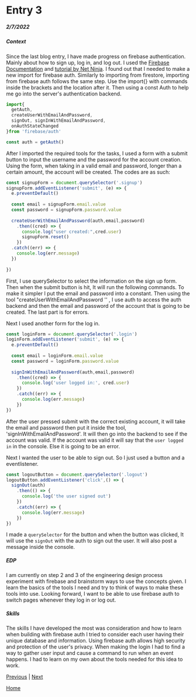 # Entry 3
##### 2/7/2022

##### Context

Since the last blog entry, I have made progress on firebase authentication. Mainly about how to sign up, log in, and log out. I used the [Firebase Documentation](https://firebase.google.com/docs/auth) and [tutorial by Net Ninja](https://www.youtube.com/watch?v=9zdvmgGsww0&list=PL4cUxeGkcC9jERUGvbudErNCeSZHWUVlb). I found out that I needed to make a new import for firebase auth. Similarly to importing from firestore, importing from firebase auth follows the same step. Use the import{} with commands inside the brackets and the location after it. Then using a const Auth to help me go into the server's authentication backend. 

```js
import{
  getAuth,
  createUserWithEmailAndPassword,
  signOut, signInWithEmailAndPassword,
  onAuthStateChanged
}from 'firebase/auth'

const auth = getAuth()
```
After I imported the required tools for the tasks, I used a form with a submit button to input the username and the password for the account creation. Using the form, when taking in a valid email and password, longer than a certain amount, the account will be created. The codes are as such:

```js
const signupForm = document.querySelector('.signup')
signupForm.addEventListener('submit', (e) => {
  e.preventDefault()
  
  const email = signupForm.email.value
  const password = signupForm.password.value
  
  createUserWithEmailAndPassword(auth,email,password)
    .then((cred) => {
      console.log("user created:",cred.user)
      signupForm.reset()
    })
  .catch((err) => {
    console.log(err.message)
  })
  
})
```
First, I use querySelector to select the information on the sign up form. Then when the submit button is hit, It will run the following commands. To make it simpler I put the email and password into a constant. Then using the tool "createUserWithEmailAndPassword '' , I use auth to access the auth backend and then the email and password of the account that is going to be created. The last part is for errors.

Next I used another form for the log in.

```js
const loginForm = document.querySelector('.login')
loginForm.addEventListener('submit', (e) => {
  e.preventDefault()
  
  const email = loginForm.email.value
  const password = loginForm.password.value
  
  signInWithEmailAndPassword(auth,email,password)
    .then((cred) => {
      console.log('user logged in:', cred.user)
    })
    .catch((err) => {
      console.log(err.message)
    })
})
```
After the user pressed submit with the correct existing account, it will take the email and password then put it inside the tool, 'signInWithEmailAndPassword'. It will then go into the backend to see if the account was valid. If the account was valid it will say that the `user logged in` in the console. Else it is going to be an error. 

Next I wanted the user to be able to sign out. So I just used a button and a eventlistener. 
```js
const logoutButton = document.querySelector('.logout')
logoutButton.addEventListener('click',() => {
  signOut(auth)
    .then(() => {
      console.log('the user signed out')
    })
    .catch((err) => {
      console.log(err.message)
    })
})
```
I made a `querySelector` for the button and when the button was clicked, It will use the `signOut` with the auth to sign out the user. It will also post a message inside the console. 

##### EDP

I am currently on step 2 and 3 of the engineering design process experiment with firebase and brainstorm ways to use the concepts given. I learn the basics of the tools I need and try to think of ways to make these tools into use. Looking forward, I want to be able to use firebase auth to switch pages whenever they log in or log out. 

##### Skills

The skills I have developed the most was consideration and how to learn when building with firebase auth I tried to consider each user having their unique database and information. Using firebase auth allows high security and protection of the user's privacy. When making the login I had to find a way to gather user input and cause a command to run when an event happens. I had to learn on my own about the tools needed for this idea to work. 


[Previous](entry02.md) | [Next](entry04.md)

[Home](../README.md)

